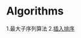 Algorithms
==========
1.最大子序列算法
2.[插入排序](http://zh.wikipedia.org/zh/%E6%8F%92%E5%85%A5%E6%8E%92%E5%BA%8F#Java)
